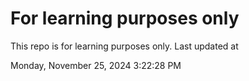 # For learning purposes only
This repo is for learning purposes only.
Last updated at

Monday, November 25, 2024 3:22:28 PM

